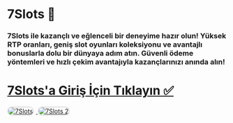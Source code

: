 # 7Slots 🎰  
### 7Slots ile kazançlı ve eğlenceli bir deneyime hazır olun! Yüksek RTP oranları, geniş slot oyunları koleksiyonu ve avantajlı bonuslarla dolu bir dünyaya adım atın. Güvenli ödeme yöntemleri ve hızlı çekim avantajıyla kazançlarınızı anında alın!  

# <a href="https://heylink.me/denemebonusu2025/">7Slots'a Giriş İçin Tıklayın ✅</a>  

<a href="https://heylink.me/denemebonusu2025/" title="7Slots">
    <img src="https://i.ibb.co/YjtLwQ8/cats.jpg" alt="7Slots" style="max-width: 48%; border: 2px solid #ddd; border-radius: 10px; margin-right: 1%;">
</a>
<a href="https://heylink.me/denemebonusu2025/" title="7Slots">
    <img src="https://i.ibb.co/VHdrjnQ/df.jpg" alt="7Slots 2" style="max-width: 48%; border: 2px solid #ddd; border-radius: 10px;">
</a>
